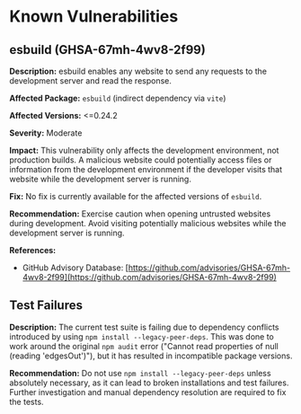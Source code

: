 # Known Vulnerabilities

## esbuild (GHSA-67mh-4wv8-2f99)

**Description:** esbuild enables any website to send any requests to the development server and read the response.

**Affected Package:** `esbuild` (indirect dependency via `vite`)

**Affected Versions:** <=0.24.2

**Severity:** Moderate

**Impact:** This vulnerability only affects the development environment, not production builds. A malicious website could potentially access files or information from the development environment if the developer visits that website while the development server is running.

**Fix:** No fix is currently available for the affected versions of `esbuild`.

**Recommendation:** Exercise caution when opening untrusted websites during development. Avoid visiting potentially malicious websites while the development server is running.

**References:**

*   GitHub Advisory Database: [https://github.com/advisories/GHSA-67mh-4wv8-2f99](https://github.com/advisories/GHSA-67mh-4wv8-2f99)

## Test Failures

**Description:** The current test suite is failing due to dependency conflicts introduced by using `npm install --legacy-peer-deps`. This was done to work around the original `npm audit` error ("Cannot read properties of null (reading 'edgesOut')"), but it has resulted in incompatible package versions.

**Recommendation:** Do not use `npm install --legacy-peer-deps` unless absolutely necessary, as it can lead to broken installations and test failures. Further investigation and manual dependency resolution are required to fix the tests.